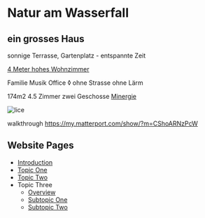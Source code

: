 # **Natur am Wasserfall**

## ein grosses Haus

sonnige Terrasse, Gartenplatz - entspannte Zeit

[4 Meter hohes Wohnzimmer](link:AE52EFBE-9898-43BF-A340-86EB87EC05C7)

Familie Musik Office ◊ ohne Strasse ohne Lärm

174m2 4.5 Zimmer zwei Geschosse [Minergie](link:3C2EB4FB-7B06-4FFC-B2C7-EB43A4019B33)

![lice](.attachments.5692/lice.gif)

 walkthrough https://my.matterport.com/show/?m=CShoARNzPcW

## Website Pages
- [Introduction](introduction.md)
- [Topic One](topic-one.md)
- [Topic Two](topic-two.md)
- Topic Three
    - [Overview](topic-three-overview.md)
    - [Subtopic One](topic-three-subtopic-one.md)
    - [Subtopic Two](topic-three-subtopic-two.md)
